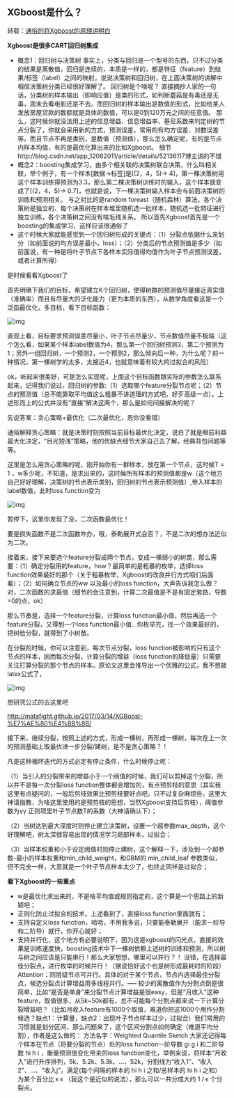 ## XGboost是什么？

转载：[通俗的将Xgboost的原理讲明白](https://www.sohu.com/a/226265476_609569) 

**Xgboost是很多CART回归树集成**

- 概念1：回归树与决策树 事实上，分类与回归是一个型号的东西，只不过分类的结果是离散值，回归是连续的，本质是一样的，都是特征（feature）到结果/标签（label）之间的映射。说说决策树和回归树，在上面决策树的讲解中相信决策树分类已经很好理解了。 回归树是个啥呢？ 直接摘抄人家的一句话，分类树的样本输出（即响应值）是类的形式，如判断蘑菇是有毒还是无毒，周末去看电影还是不去。而回归树的样本输出是数值的形式，比如给某人发放房屋贷款的数额就是具体的数值，可以是0到120万元之间的任意值。 那么，这时候你就没法用上述的信息增益、信息增益率、基尼系数来判定树的节点分裂了，你就会采用新的方式，预测误差，常用的有均方误差、对数误差等。而且节点不再是类别，是数值（预测值），那么怎么确定呢，有的是节点内样本均值，有的是最优化算出来的比如Xgboost。 细节http://blog.csdn.net/app_12062011/article/details/52136117博主讲的不错
- 概念2：boosting集成学习，由多个相关联的决策树联合决策，什么叫相关联，举个例子，有一个样本[数据->标签]是[(2，4，5)-> 4]，第一棵决策树用这个样本训练得预测为3.3，那么第二棵决策树训练时的输入，这个样本就变成了[(2，4，5)-> 0.7]，也就是说，下一棵决策树输入样本会与前面决策树的训练和预测相关。 与之对比的是random foreast（随机森林）算法，各个决策树是独立的、每个决策树在样本堆里随机选一批样本，随机选一批特征进行独立训练，各个决策树之间没有啥毛线关系。 所以首先Xgboost首先是一个boosting的集成学习，这样应该很通俗了
- 这个时候大家就能感觉到一个回归树形成的关键点：（1）分裂点依据什么来划分（如前面说的均方误差最小，loss）；（2）分类后的节点预测值是多少（如前面说，有一种是将叶子节点下各样本实际值得均值作为叶子节点预测误差，或者计算所得）

是时候看看Xgboost了

首先明确下我们的目标，希望建立K个回归树，使得树群的预测值尽量接近真实值（准确率）而且有尽量大的泛化能力（更为本质的东西），从数学角度看这是一个泛函最优化，多目标，看下目标函数：

![img](http://5b0988e595225.cdn.sohucs.com/images/20180324/221dc38e80e34d74b487d7b071907237.jpeg)

直观上看，目标要求预测误差尽量小，叶子节点尽量少，节点数值尽量不极端（这个怎么看，如果某个样本label数值为4，那么第一个回归树预测3，第二个预测为1；另外一组回归树，一个预测2，一个预测2，那么倾向后一种，为什么呢？前一种情况，第一棵树学的太多，太接近4，也就意味着有较大的过拟合的风险）

ok，听起来很美好，可是怎么实现呢，上面这个目标函数跟实际的参数怎么联系起来，记得我们说过，回归树的参数:（1）选取哪个feature分裂节点呢；（2）节点的预测值（总不能靠取平均值这么粗暴不讲道理的方式吧，好歹高级一点）。上述形而上的公式并没有“直接”解决这两个，那么是如何间接解决的呢？

先说答案：贪心策略+最优化（二次最优化，恩你没看错）

通俗解释贪心策略：就是决策时刻按照当前目标最优化决定，说白了就是眼前利益最大化决定，“目光短浅”策略，他的优缺点细节大家自己去了解，经典背包问题等等。

这里是怎么用贪心策略的呢，刚开始你有一群样本，放在第一个节点，这时候T = 1 ，w多少呢，不知道，是求出来的，这时候所有样本的预测值都是w（这个地方自己好好理解，决策树的节点表示类别，回归树的节点表示预测值）,带入样本的label数值，此时loss function变为

![img](http://5b0988e595225.cdn.sohucs.com/images/20180324/77f4d47431c94c53b7bc59da46ebf7ec.png)

暂停下，这里你发现了没，二次函数最优化！

要是损失函数不是二次函数咋办，哦，泰勒展开式会否？，不是二次的想办法近似为二次。

接着来，接下来要选个feature分裂成两个节点，变成一棵弱小的树苗，那么需要：（1）确定分裂用的feature，how？最简单的是粗暴的枚举，选择loss function效果最好的那个（关于粗暴枚举，Xgboost的改良并行方式咱们后面看）；（2）如何确立节点的ww 以及最小的loss function，大声告诉我怎么做？对，二次函数的求最值（细节的会注意到，计算二次最值是不是有固定套路，导数=0的点，ok）

那么节奏是，选择一个feature分裂，计算loss function最小值，然后再选一个feature分裂，又得到一个loss function最小值…你枚举完，找一个效果最好的，把树给分裂，就得到了小树苗。

在分裂的时候，你可以注意到，每次节点分裂，loss function被影响的只有这个节点的样本，因而每次分裂，计算分裂的增益（loss function的降低量）只需要关注打算分裂的那个节点的样本。原论文这里会推导出一个优雅的公式，我不想敲latex公式了，

![img](http://5b0988e595225.cdn.sohucs.com/images/20180324/ad9680526adb460291c5acb3b5496008.jpeg)

想研究公式的去这里吧

http://matafight.github.io/2017/03/14/XGBoost-%E7%AE%80%E4%BB%8B/

接下来，继续分裂，按照上述的方式，形成一棵树，再形成一棵树，每次在上一次的预测基础上取最优进一步分裂/建树，是不是贪心策略？！

凡是这种循环迭代的方式必定有停止条件，什么时候停止呢：

（1）当引入的分裂带来的增益小于一个阀值的时候，我们可以剪掉这个分裂，所以并不是每一次分裂loss function整体都会增加的，有点预剪枝的意思（其实我这里有点疑问的，一般后剪枝效果比预剪枝要好点吧，只不过复杂麻烦些，这里大神请指教，为啥这里使用的是预剪枝的思想，当然Xgboost支持后剪枝），阈值参数为γγ 正则项里叶子节点数T的系数（大神请确认下）；

（2）当树达到最大深度时则停止建立决策树，设置一个超参数max_depth，这个好理解吧，树太深很容易出现的情况学习局部样本，过拟合；

（3）当样本权重和小于设定阈值时则停止建树，这个解释一下，涉及到一个超参数-最小的样本权重和min_child_weight，和GBM的 min_child_leaf 参数类似，但不完全一样，大意就是一个叶子节点样本太少了，也终止同样是过拟合；

**看下Xgboost的一些重点**

- w是最优化求出来的，不是啥平均值或规则指定的，这个算是一个思路上的新颖吧；
- 正则化防止过拟合的技术，上述看到了，直接loss function里面就有；
- 支持自定义loss function，哈哈，不用我多说，只要能泰勒展开（能求一阶导和二阶导）就行，你开心就好；
- 支持并行化，这个地方有必要说明下，因为这是xgboost的闪光点，直接的效果是训练速度快，boosting技术中下一棵树依赖上述树的训练和预测，所以树与树之间应该是只能串行！那么大家想想，哪里可以并行？！ 没错，在选择最佳分裂点，进行枚举的时候并行！（据说恰好这个也是树形成最耗时的阶段） Attention：同层级节点可并行。具体的对于某个节点，节点内选择最佳分裂点，候选分裂点计算增益用多线程并行。—– 较少的离散值作为分割点倒是很简单，比如“是否是单身”来分裂节点计算增益是很easy，但是“月收入”这种feature，取值很多，从5k~50k都有，总不可能每个分割点都来试一下计算分裂增益吧？（比如月收入feature有1000个取值，难道你把这1000个用作分割候选？缺点1：计算量，缺点2：出现叶子节点样本过少，过拟合）我们常用的习惯就是划分区间，那么问题来了，这个区间分割点如何确定（难道平均分割），作者是这么做的： 方法名字：Weighted Quantile Sketch 大家还记得每个样本在节点（将要分裂的节点）处的loss function一阶导数 gi g i 和二阶导数 hi h i ，衡量预测值变化带来的loss function变化，举例来说，将样本“月收入”进行升序排列，5k、5.2k、5.3k、…、52k，分割线为“收入1”、“收入2”、…、“收入j”，满足(每个间隔的样本的 hi h i 之和/总样本的 hi h i 之和）为某个百分比 ϵ ϵ （我这个是近似的说法），那么可以一共分成大约 1 / ϵ 个分裂点。